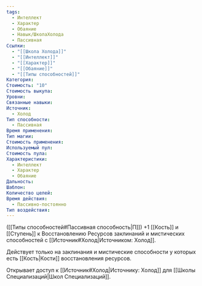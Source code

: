 ```yaml
---
tags:
  - Интеллект
  - Характер
  - Обаяние
  - Навык/ШколаХолода
  - Пассивная
Ссылки:
  - "[[Школа Холода]]"
  - "[[Интеллект]]"
  - "[[Характер]]"
  - "[[Обаяние]]"
  - "[[Типы способностей]]"
Категория: 
Стоимость: "10"
Стоимость выкупа: 
Уровни: 
Связанные навыки: 
Источник:
  - Холод
Тип способности:
  - Пассивная
Время применения: 
Тип магии: 
Стоимость применения: 
Используемый пул: 
Стоимость пула: 
Характеристики:
  - Интеллект
  - Характер
  - Обаяние
Дальность: 
Шаблон: 
Количество целей: 
Время действия:
  - Пассивно-постоянно
Тип воздействия:
---
```

([[Типы способностей#Пассивная способность|П]]) +1 [[Кость]] и [[Ступень]] к Восстановлению Ресурсов заклинаний и мистических способностей с [[Источник#Холод|Источником: Холод]]. 

Действует только на заклинания и мистические способности у которых есть [[Кость|Кости]] восстановления ресурсов.

Открывает доступ к [[Источник#Холод|Источнику: Холод]] для [[Школы Специализаций|Школ Специализаций]].